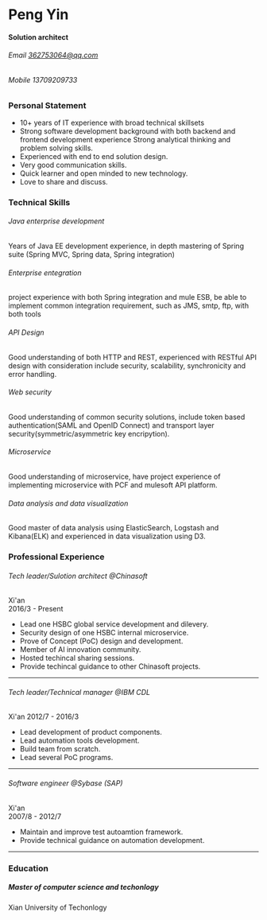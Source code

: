 # Peng Yin
#### Solution architect

###### Email 362753064@qq.com
###### Mobile  13709209733 

### Personal Statement
- 10+ years of IT experience with broad technical skillsets
- Strong software development background with both backend and frontend development experience Strong analytical thinking and problem solving skills.
- Experienced with end to end solution design.
- Very good communication skills.
- Quick learner and open minded to new technology.
- Love to share and discuss.

### Technical Skills
###### Java enterprise development
Years of Java EE development experience, in depth mastering of Spring suite (Spring MVC, Spring data, Spring integration)
###### Enterprise entegration
project experience with both Spring integration and mule ESB, be able to implement common integration requirement, such as JMS, smtp, ftp, with both tools
###### API Design
Good understanding of both HTTP and REST, experienced with RESTful API design with consideration include security, scalability, synchronicity and error handling.
###### Web security
Good understanding of common security solutions, include token based authentication(SAML and OpenID Connect) and transport layer security(symmetric/asymmetric key encripytion).
###### Microservice
Good understanding of microservice, have project experience of implementing microservice with PCF and mulesoft API platform.
###### Data analysis and data visualization
Good master of data analysis using ElasticSearch, Logstash and Kibana(ELK) and experienced in data visualization using D3.

### Professional Experience
###### Tech leader/Sulotion architect @Chinasoft
Xi'an  
2016/3 - Present

- Lead one HSBC global service development and dilevery.
- Security design of one HSBC internal microservice.
- Prove of Concept (PoC) design and development.
- Member of AI innovation community.
- Hosted techincal sharing sessions.
- Provide techincal guidance to other Chinasoft projects.

---

###### Tech leader/Technical manager @IBM CDL
Xi'an
2012/7 - 2016/3

- Lead development of product components.
- Lead automation tools development.
- Build team from scratch.
- Lead several PoC programs.

---

###### Software engineer @Sybase (SAP) 
Xi'an  
2007/8 - 2012/7 

- Maintain and improve test autoamtion framework.
- Provide technical guidance on automation development.

---


### Education
##### Master of computer science and techonlogy
Xian University of Techonlogy  


